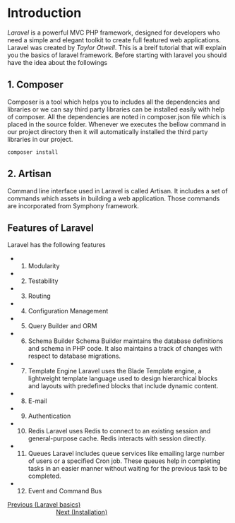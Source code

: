 # Introduction
*Laravel* is a powerful MVC PHP framework, designed for developers who need a simple and elegant toolkit to create full featured web applications. Laravel was created by *Taylor Otwell*. This is a breif tutorial that will explain you the basics of laravel framework.
Before starting with laravel you should have the idea about the followings 
## 1. Composer
Composer is a tool which helps you to includes all the dependencies and libraries or we can say third party libraries can be installed easily with help of composer.
All the dependencies are noted in composer.json file which is placed in the source folder.
Whenever we executes the bellow command in our project directory then it will automatically installed the third party libraries in our project.
```
composer install
```
## 2. Artisan
Command line interface used in Laravel is called Artisan. It includes a set of commands which assets in building a web application. Those commands are incorporated from Symphony framework.
## Features of Laravel
Laravel has the following features 
* 1. Modularity
* 2. Testability
* 3. Routing
* 4. Configuration Management
* 5. Query Builder and ORM
* 6. Schema Builder
Schema Builder maintains the database definitions and schema in PHP code. It also maintains a track of changes with respect to database migrations.
* 7. Template Engine
Laravel uses the Blade Template engine, a lightweight template language used to design hierarchical blocks and layouts with predefined blocks that include dynamic content.
* 8. E-mail
* 9. Authentication
* 10. Redis
Laravel uses Redis to connect to an existing session and general-purpose cache. Redis interacts with session directly.
* 11. Queues
Laravel includes queue services like emailing large number of users or a specified Cron job. These queues help in completing tasks in an easier manner without waiting for the previous task to be completed.
* 12. Event and Command Bus
<div>
	<span><a href ="https://github.com/satish-dev/laravel-basics" >Previous (Laravel basics)</a></span>
	&nbsp;&nbsp;&nbsp;&nbsp;&nbsp;&nbsp;&nbsp;&nbsp;&nbsp;&nbsp;&nbsp;&nbsp;&nbsp;
	&nbsp;&nbsp;&nbsp;&nbsp;&nbsp;&nbsp;&nbsp;&nbsp;&nbsp;&nbsp;&nbsp;&nbsp;&nbsp;
	&nbsp;&nbsp;&nbsp;&nbsp;&nbsp;&nbsp;&nbsp;&nbsp;&nbsp;&nbsp;&nbsp;&nbsp;&nbsp;
	&nbsp;&nbsp;&nbsp;&nbsp;&nbsp;&nbsp;&nbsp;&nbsp;&nbsp;&nbsp;&nbsp;&nbsp;&nbsp;
    &nbsp;&nbsp;&nbsp;&nbsp;&nbsp;&nbsp;&nbsp;&nbsp;&nbsp;&nbsp;&nbsp;&nbsp;&nbsp;
	&nbsp;&nbsp;&nbsp;&nbsp;&nbsp;&nbsp;&nbsp;&nbsp;&nbsp;&nbsp;&nbsp;&nbsp;&nbsp;
	&nbsp;&nbsp;&nbsp;&nbsp;&nbsp;&nbsp;&nbsp;&nbsp;&nbsp;&nbsp;&nbsp;&nbsp;&nbsp;
	&nbsp;&nbsp;&nbsp;&nbsp;&nbsp;&nbsp;&nbsp;&nbsp;&nbsp;&nbsp;&nbsp;&nbsp;&nbsp;
	<span><a href ="https://github.com/satish-dev/laravel-basics/blob/master/documentation/Installation.md" >Next (Installation)</a> </span>
</div>